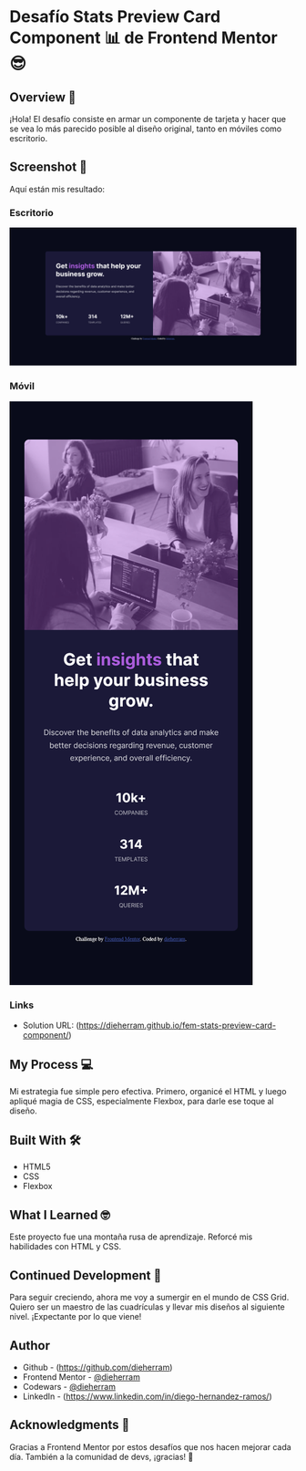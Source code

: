 # Desafío Stats Preview Card Component 📊 de Frontend Mentor 😎

## Overview 🚀
¡Hola! El desafío consiste en armar un componente de tarjeta y hacer que se vea lo más parecido posible al diseño original, tanto en móviles como escritorio.

## Screenshot 📸
Aquí están mis resultado:
### Escritorio
![](./screenshot-desktop.png)

### Móvil
![](./screenshot-mobile.png)

### Links

- Solution URL: (https://dieherram.github.io/fem-stats-preview-card-component/)

## My Process 💻
Mi estrategia fue simple pero efectiva. Primero, organicé el HTML y luego apliqué magia de CSS, especialmente Flexbox, para darle ese toque al diseño.

## Built With 🛠️
- HTML5
- CSS
- Flexbox

## What I Learned 🤓
Este proyecto fue una montaña rusa de aprendizaje. Reforcé mis habilidades con HTML y CSS.

## Continued Development 🚧
Para seguir creciendo, ahora me voy a sumergir en el mundo de CSS Grid. Quiero ser un maestro de las cuadrículas y llevar mis diseños al siguiente nivel. ¡Expectante por lo que viene!

## Author

- Github - (https://github.com/dieherram)
- Frontend Mentor - [@dieherram](https://www.frontendmentor.io/profile/dieherram)
- Codewars - [@dieherram](https://www.codewars.com/users/dieherram)
- LinkedIn - (https://www.linkedin.com/in/diego-hernandez-ramos/)

## Acknowledgments 🙌
Gracias a Frontend Mentor por estos desafíos que nos hacen mejorar cada día. También a la comunidad de devs, ¡gracias! 🌟
